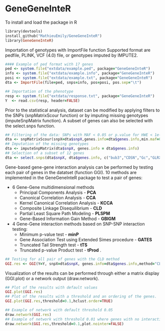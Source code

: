 # GeneGeneInteR

To install and load the package in R

```ruby
library(devtools)
install_github("MathieuEmily/GeneGeneInteR")
library(GeneGeneInteR)
```

 
Importation of genotypes with ImportFile function
Supported format are pedfile, PLINK, VCF (4.0) file, or genotypes imputed by IMPUTE2.

```ruby
#### Example of ped format with 17 genes
ped <- system.file("extdata/example.ped", package="GeneGeneInteR")
info <- system.file("extdata/example.info", package="GeneGeneInteR")
posi <- system.file("extdata/example.txt", package="GeneGeneInteR")
dta <- ImportFile(file=ped, snps=info, pos=posi, pos.sep="\t")

## Importation of the phenotype
resp <- system.file("extdata/response.txt", package="GeneGeneInteR")
Y  <- read.csv(resp, header=FALSE)
```

Prior to the statistical analysis, dataset can be modified by applying filters to the SNPs (snpMatrixScour function) or by imputing missing genotypes (imputeSnpMatrix function). A subset of genes can also be selected with the select.snps function.


```ruby
## Filtering of the data: SNPs with MAF < 0.05 or p.value for HWE < 1e-3 are removed. No filtering is applied regarding missing data (NA.rate=1).
dta <- snpMatrixScour(snpX=dta$snpX,genes.info=dta$genes.info,min.maf=0.05,min.eq=1e-3,NA.rate=1)
## Imputation of the missing genotypes
dta <- imputeSnpMatrix(dta$snpX, genes.info = dta$genes.info)
## Selection of a subset of 12 genes
dta <- select.snps(dta$snpX, dta$genes.info, c("bub3","CDSN","Gc","GLRX","PADI1","PADI2","PADI4","PADI6","PRKD3","PSORS1C1","SERPINA1","SORBS1"))
```

Gene-based gene-gene interaction analysis can be performed by testing each pair of genes in the datatset (function GGI). 10 methods are implemented in the GeneGeneInteR package to test a pair of genes: 
- 6 Gene-Gene multidimensional methods
	- Principal Components Analysis - **PCA**
	- Canonical Correlation Analysis - **CCA**
	- Kernel Canonical Correlation Analysis - **KCCA**
	- Composite Linkage Disequilibrium - **CLD**
	- Partial Least Square Path Modeling - **PLSPM**
	- Gene-Based Information Gain Method - **GBIGM**
- 4 Gene-Gene interaction methods based on SNP-SNP interaction testing:
	- Minimum p-value test - **minP**
	- Gene Association Test using Extended Simes procedure - **GATES**
	- Truncated Tail Strength test - **tTS** 
	- Truncated p-value Product test - **tProd**
.

```ruby
## Testing for all pair of genes with the CLD method
GGI.res <- GGI(Y=Y, snpX=dta$snpX, genes.info=dta$genes.info,method="CLD")
```
Visualization of the results can be performed through either a matrix display (GGI.plot) or a network output (draw.network).

```ruby
## Plot of the results with default values
GGI.plot(GGI.res)
## Plot of the results with a threshold and an ordering of the genes.
GGI.plot(GGI.res,threshold=0.1,hclust.order=TRUE)

## Example of network with default threshold 0.05
draw.network(GGI.res)
## Example of network with threshold 0.01 where genes with no interaction are not plotted (plot.nointer=FALSE)
draw.network(GGI.res,threshold=0.1,plot.nointer=FALSE)
```


